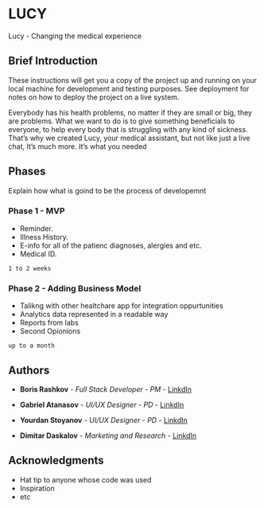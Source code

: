 # LUCY

Lucy - Changing the medical experience

## Brief Introduction

These instructions will get you a copy of the project up and running on your local machine for development and testing purposes. See deployment for notes on how to deploy the project on a live system.

Everybody has his health problems, no matter if they are small or big, they are problems. What we want to do is to give something beneficials to everyone, to help every body that is struggling with any kind of sickness. That’s why we created Lucy, your medical assistant, but not like just a live chat, It’s much more. It’s what you needed

## Phases

Explain how what is goind to be the process of developemnt

### Phase 1 - MVP

* Reminder.
* Illness History.
* E-info for all of the patienc diagnoses, alergies and etc.
* Medical ID.

```
1 to 2 weeks
```

### Phase 2 - Adding Business Model 

* Talikng with other healtchare app for integration oppurtunities
* Analytics data represented in a readable way
* Reports from labs
* Second Opionions

```
up to a month
```

## Authors

* **Boris Rashkov** - *Full Stack Developer - PM* - [LinkdIn](https://www.linkedin.com/in/borisr-068519118/)
* **Gabriel Atanasov** - *UI/UX Designer - PD* - [LinkdIn](https://www.linkedin.com/in/gabospace/)
* **Yourdan Stoyanov** - *UI/UX Designer - PD* - [LinkdIn](https://www.linkedin.com/in/yordan-stoyanov-900025132/)

* **Dimitar Daskalov** - *Marketing and Research* - [LinkdIn](https://www.linkedin.com/in/dimitar-daskalov/)


## Acknowledgments

* Hat tip to anyone whose code was used
* Inspiration
* etc
